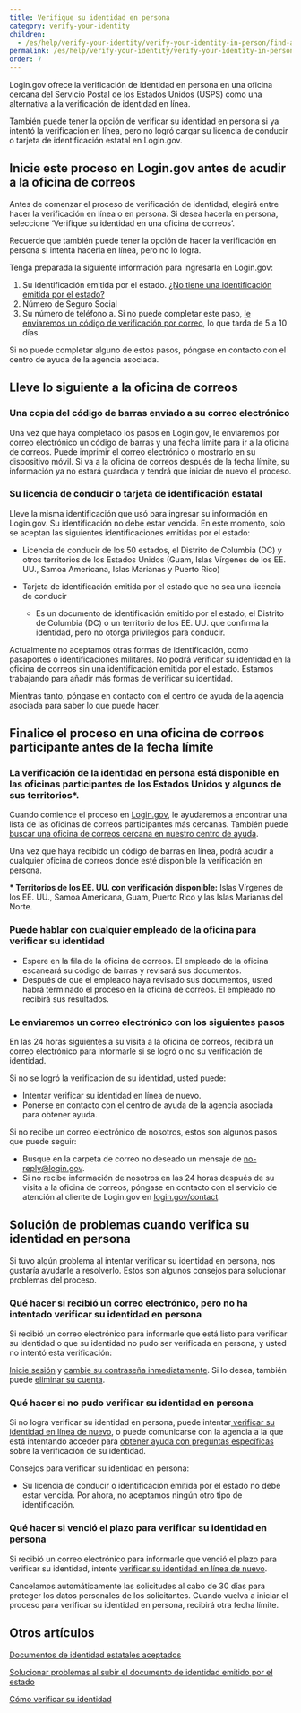 ```yaml
---
title: Verifique su identidad en persona
category: verify-your-identity
children:
  - /es/help/verify-your-identity/verify-your-identity-in-person/find-a-participating-post-office/
permalink: /es/help/verify-your-identity/verify-your-identity-in-person/
order: 7
---
```

Login.gov ofrece la verificación de identidad en persona en una oficina cercana del Servicio Postal de los Estados Unidos (USPS) como una alternativa a la verificación de identidad en línea.

También puede tener la opción de verificar su identidad en persona si ya intentó la verificación en línea, pero no logró cargar su licencia de conducir o tarjeta de identificación estatal en Login.gov.

## Inicie este proceso en Login.gov antes de acudir a la oficina de correos&nbsp;

Antes de comenzar el proceso de verificación de identidad, elegirá entre hacer la verificación en línea o en persona. Si desea hacerla en persona, seleccione ‘Verifique su identidad en una oficina de correos’.

Recuerde que también puede tener la opción de hacer la verificación en persona si intenta hacerla en línea, pero no lo logra.

Tenga preparada la siguiente información para ingresarla en Login.gov:

1. Su identificación emitida por el estado. [¿No tiene una identificación emitida por el estado?](/es/help/verify-your-identity/accepted-identification-documents/)
2. Número de Seguro Social
3. Su número de teléfono
   a. Si no puede completar este paso, [le enviaremos un código de verificación por correo](/es/help/verify-your-identity/verify-your-address-by-mail/), lo que tarda de 5 a 10 días.

Si no puede completar alguno de estos pasos, póngase en contacto con el centro de ayuda de la agencia asociada.

## Lleve lo siguiente a la oficina de correos

### Una copia del código de barras enviado a su correo electrónico

Una vez que haya completado los pasos en Login.gov, le enviaremos por correo electrónico un código de barras y una fecha límite para ir a la oficina de correos. Puede imprimir el correo electrónico o mostrarlo en su dispositivo móvil. Si va a la oficina de correos después de la fecha límite, su información ya no estará guardada y tendrá que iniciar de nuevo el proceso.

### Su licencia de conducir o tarjeta de identificación estatal

Lleve la misma identificación que usó para ingresar su información en Login.gov. Su identificación no debe estar vencida. En este momento, solo se aceptan las siguientes identificaciones emitidas por el estado: 

* Licencia de conducir de los 50 estados, el Distrito de Columbia (DC) y otros territorios de los Estados Unidos (Guam, Islas Vírgenes de los EE. UU., Samoa Americana, Islas Marianas y Puerto Rico)
* Tarjeta de identificación emitida por el estado que no sea una licencia de conducir

  * Es un documento de identificación emitido por el estado, el Distrito de Columbia (DC) o un territorio de los EE. UU. que confirma la identidad, pero no otorga privilegios para conducir.

Actualmente no aceptamos otras formas de identificación, como pasaportes o identificaciones militares. No podrá verificar su identidad en la oficina de correos sin una identificación emitida por el estado. Estamos trabajando para añadir más formas de verificar su identidad.

Mientras tanto, póngase en contacto con el centro de ayuda de la agencia asociada para saber lo que puede hacer.

## Finalice el proceso en una oficina de correos participante antes de la fecha límite

### La verificación de la identidad en persona está disponible en las oficinas participantes de los Estados Unidos y algunos de sus territorios*.

Cuando comience el proceso en [Login.gov](https://secure.login.gov/es/), le ayudaremos a encontrar una lista de las oficinas de correos participantes más cercanas. También puede [buscar una oficina de correos cercana en nuestro centro de ayuda](/es/help/verify-your-identity/verify-your-identity-in-person/find-a-participating-post-office/).

Una vez que haya recibido un código de barras en línea, podrá acudir a cualquier oficina de correos donde esté disponible la verificación en persona.

**\* Territorios de los EE. UU. con verificación disponible:** Islas Vírgenes de los EE. UU., Samoa Americana, Guam, Puerto Rico y las Islas Marianas del Norte.

### Puede hablar con cualquier empleado de la oficina para verificar su identidad

* Espere en la fila de la oficina de correos. El empleado de la oficina escaneará su código de barras y revisará sus documentos.
* Después de que el empleado haya revisado sus documentos, usted habrá terminado el proceso en la oficina de correos. El empleado no recibirá sus resultados.

### Le enviaremos un correo electrónico con los siguientes pasos

En las 24 horas siguientes a su visita a la oficina de correos, recibirá un correo electrónico para informarle si se logró o no su verificación de identidad.

Si no se logró la verificación de su identidad, usted puede:

* Intentar verificar su identidad en línea de nuevo.
* Ponerse en contacto con el centro de ayuda de la agencia asociada para obtener ayuda.

Si no recibe un correo electrónico de nosotros, estos son algunos pasos que puede seguir:

* Busque en la carpeta de correo no deseado un mensaje de [no-reply@login.gov](mailto:no-reply@login.gov).
* Si no recibe información de nosotros en las 24 horas después de su visita a la oficina de correos, póngase en contacto con el servicio de atención al cliente de Login.gov en [login.gov/contact](https://login.gov/contact).

## Solución de problemas cuando verifica su identidad en persona

Si tuvo algún problema al intentar verificar su identidad en persona, nos gustaría ayudarle a resolverlo. Estos son algunos consejos para solucionar problemas del proceso.

### Qué hacer si recibió un correo electrónico, pero no ha intentado verificar su identidad en persona

Si recibió un correo electrónico para informarle que está listo para verificar su identidad o que su identidad no pudo ser verificada en persona, y usted no intentó esta verificación:

[Inicie sesión](https://secure.login.gov/es/) y [cambie su contraseña inmediatamente](/es/help/manage-your-account/change-your-password/). Si lo desea, también puede [eliminar su cuenta](/es/help/manage-your-account/delete-your-account/).

### Qué hacer si no pudo verificar su identidad en persona

Si no logra verificar su identidad en persona, puede intentar[ verificar su identidad en línea de nuevo](/es/help/verify-your-identity/how-to-verify-your-identity/), o puede comunicarse con la agencia a la que está intentando acceder para [obtener ayuda con preguntas específicas](/es/help/specific-agencies/overview/) sobre la verificación de su identidad.

Consejos para verificar su identidad en persona:

* Su licencia de conducir o identificación emitida por el estado no debe estar vencida. Por ahora, no aceptamos ningún otro tipo de identificación.

### Qué hacer si venció el plazo para verificar su identidad en persona

Si recibió un correo electrónico para informarle que venció el plazo para verificar su identidad, intente [verificar su identidad en línea de nuevo](/es/help/verify-your-identity/how-to-verify-your-identity/).

Cancelamos automáticamente las solicitudes al cabo de 30 días para proteger los datos personales de los solicitantes. Cuando vuelva a iniciar el proceso para verificar su identidad en persona, recibirá otra fecha límite.

## Otros artículos

[Documentos de identidad estatales aceptados](/es/help/verify-your-identity/accepted-identification-documents/)

[Solucionar problemas al subir el documento de identidad emitido por el estado](/es/help/verify-your-identity/how-to-add-images-of-your-state-issued-id/)

[Cómo verificar su identidad](/es/help/verify-your-identity/how-to-verify-your-identity/)
